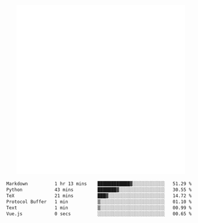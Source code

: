 <div align="center">
    <a href="https://konst.fish">
        <img src="https://raw.githubusercontent.com/konstfish/konstfish/master/fish.svg" alt="Logo" width="450"/>
    </a>
</div>

<!--START_SECTION:waka-->

```text
Markdown          1 hr 13 mins    ████████████▓░░░░░░░░░░░░   51.29 %
Python            43 mins         ███████▓░░░░░░░░░░░░░░░░░   30.55 %
TeX               21 mins         ███▓░░░░░░░░░░░░░░░░░░░░░   14.72 %
Protocol Buffer   1 min           ▒░░░░░░░░░░░░░░░░░░░░░░░░   01.10 %
Text              1 min           ▒░░░░░░░░░░░░░░░░░░░░░░░░   00.99 %
Vue.js            0 secs          ░░░░░░░░░░░░░░░░░░░░░░░░░   00.65 %
```

<!--END_SECTION:waka-->
